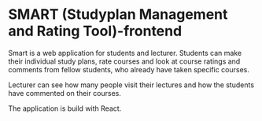 # SMART (Studyplan Management and Rating Tool)-frontend

Smart is a web application for students and lecturer. 
Students can make their individual study plans, rate courses and look at course ratings and comments from fellow students, 
who already have taken specific courses. 

Lecturer can see how many people visit their lectures and how the students have commented on their courses.

The application is build with React.
